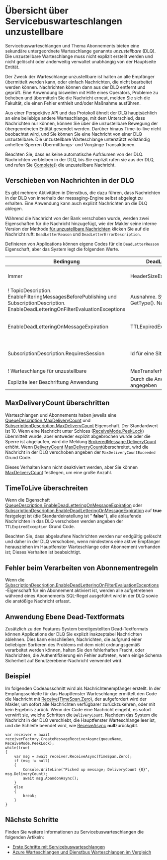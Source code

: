 <properties 
    pageTitle="Unzustellbare Servicebuswarteschlangen | Microsoft Azure" 
    description="Übersicht über Azure unzustellbare Servicebuswarteschlangen" 
    services="service-bus" 
    documentationCenter=".net" 
    authors="sethmanheim" 
    manager="timlt" 
    editor=""/>

<tags
    ms.service="service-bus"
    ms.devlang="na"
    ms.topic="article"
    ms.tgt_pltfrm="na"
    ms.workload="na" 
    ms.date="10/03/2016"
    ms.author="clemensv;sethm"/>

# <a name="overview-of-service-bus-dead-letter-queues"></a>Übersicht über Servicebuswarteschlangen unzustellbare

Servicebuswarteschlangen und Thema Abonnements bieten eine sekundäre untergeordnete Warteschlange genannte *unzustellbare* (DLQ). Die unzustellbare Warteschlange muss nicht explizit erstellt werden und nicht gelöscht oder anderweitig verwaltet unabhängig von der Hauptseite Entität.

Der Zweck der Warteschlange unzustellbare ist halten an alle Empfänger übermittelt werden kann, oder einfach Nachrichten, die nicht bearbeitet werden können. Nachrichten können dann aus der DLQ entfernt und geprüft. Eine Anwendung bisweilen mit Hilfe eines Operators, Probleme zu beheben und übermitteln Sie die Nachricht erneut, melden Sie sich die Fakultät, die einen Fehler enthielt und/oder Maßnahme ausführen. 

Aus einer Perspektive API und das Protokoll ähnelt der DLQ hauptsächlich an eine beliebige andere Warteschlange, mit dem Unterschied, dass Nachrichten nur können, können Sie über die unzustellbare Bewegung der übergeordneten Entität gesendet werden. Darüber hinaus Time-to-live nicht beobachtet wird, und Sie können Sie eine Nachricht von einer DLQ unzustellbare. Die unzustellbare Warteschlange unterstützt vollständig anheften-Sperren Übermittlungs- und Vorgänge Transaktionen.

Beachten Sie, dass es keine automatische Aufräumen von der DLQ. Nachrichten verbleiben in der DLQ, bis Sie explizit rufen sie aus der DLQ, und rufen Sie [Complete()](https://msdn.microsoft.com/library/azure/microsoft.servicebus.messaging.brokeredmessage.completeasync.aspx) die unzustellbare Nachricht.

## <a name="moving-messages-to-the-dlq"></a>Verschieben von Nachrichten in der DLQ

Es gibt mehrere Aktivitäten in Dienstbus, die dazu führen, dass Nachrichten in der DLQ von innerhalb der messaging-Engine selbst abgelegt zu erhalten. Eine Anwendung kann auch explizit Nachrichten an die DLQ ablegen. 

Während die Nachricht von der Bank verschoben wurde, werden zwei Eigenschaften für die Nachricht hinzugefügt, wie der Makler seine interne Version der Methode [für unzustellbare Nachrichten](https://msdn.microsoft.com/library/azure/hh291941.aspx) klicken Sie auf die Nachricht ruft: `DeadLetterReason` und `DeadLetterErrorDescription`.

Definieren von Applications können eigene Codes für die `DeadLetterReason` Eigenschaft, aber das System legt die folgenden Werte.

| Bedingung                                                                                                                             | DeadLetterReason            | DeadLetterErrorDescription                                                       |
|---------------------------------------------------------------------------------------------------------------------------------------|-----------------------------|----------------------------------------------------------------------------------|
| Immer                                                                                                                                | HeaderSizeExceeded          | Das Größenkontingent für diesen Stream wurde überschritten.                                |
| ! TopicDescription.<br />EnableFilteringMessagesBeforePublishing und SubscriptionDescription.<br />EnableDeadLetteringOnFilterEvaluationExceptions | Ausnahme. Systemeigene GetType(). Namen    | Ausnahme. Nachricht                                                                |
| EnableDeadLetteringOnMessageExpiration                                                                                                | TTLExpiredException         | Die Nachricht ist abgelaufen und wurde leer mit einem Buchstaben gekennzeichneten.                                       |
| SubscriptionDescription.RequiresSession                                                                                               | Id für eine Sitzung ist null.         | Sitzung aktiviert Entität ist eine Nachricht, dessen Sitzungsbezeichner null ist, nicht möglich. |
| ! Warteschlange für unzustellbare                                                                                                                    | MaxTransferHopCountExceeded | NULL-Werten                                                                             |
| Explizite leer Beschriftung Anwendung                                                                                                   | Durch die Anwendung angegeben    | Durch die Anwendung angegeben                                                         |

## <a name="exceeding-maxdeliverycount"></a>MaxDeliveryCount überschritten

Warteschlangen und Abonnements haben jeweils eine [QueueDescription.MaxDeliveryCount](https://msdn.microsoft.com/library/azure/microsoft.servicebus.messaging.queuedescription.maxdeliverycount.aspx) und [SubscriptionDescription.MaxDeliveryCount](https://msdn.microsoft.com/library/azure/microsoft.servicebus.messaging.subscriptiondescription.maxdeliverycount.aspx) Eigenschaft. Der Standardwert ist 10. Wenn eine Nachricht unter Schloss ([ReceiveMode.PeekLock](https://msdn.microsoft.com/library/azure/microsoft.servicebus.messaging.receivemode.aspx)) übermittelt wurde, aber entweder explizit abgebrochen wurde oder die Sperre ist abgelaufen, wird die Meldung [BrokeredMessage.DeliveryCount](https://msdn.microsoft.com/library/azure/microsoft.servicebus.messaging.brokeredmessage.deliverycount.aspx) erhöht. Wenn [DeliveryCount](https://msdn.microsoft.com/library/azure/microsoft.servicebus.messaging.brokeredmessage.deliverycount.aspx) [MaxDeliveryCount](https://msdn.microsoft.com/library/azure/microsoft.servicebus.messaging.queuedescription.maxdeliverycount.aspx)überschreitet, wird die Nachricht in der DLQ verschoben angeben der `MaxDeliveryCountExceeded` Grund Code.

Dieses Verhalten kann nicht deaktiviert werden, aber Sie können [MaxDeliveryCount](https://msdn.microsoft.com/library/azure/microsoft.servicebus.messaging.queuedescription.maxdeliverycount.aspx) festlegen, um eine große Anzahl.

## <a name="exceeding-timetolive"></a>TimeToLive überschreiten

Wenn die Eigenschaft [QueueDescription.EnableDeadLetteringOnMessageExpiration](https://msdn.microsoft.com/library/azure/microsoft.servicebus.messaging.queuedescription.enabledeadletteringonmessageexpiration.aspx) oder [SubscriptionDescription.EnableDeadLetteringOnMessageExpiration](https://msdn.microsoft.com/library/azure/microsoft.servicebus.messaging.subscriptiondescription.enabledeadletteringonmessageexpiration.aspx) auf **true** festgelegt ist (die Standardeinstellung ist " **false**"), alle ablaufende Nachrichten in das DLQ verschoben werden angeben der `TTLExpiredException` Grund Code.

Beachten Sie, dass abgelaufene Nachrichten werden nur endgültig gelöscht und daher in der DLQ verschoben, wenn mindestens eine aktive Empfänger herausziehen im Hauptfenster Warteschlange oder Abonnement vorhanden ist; Dieses Verhalten ist beabsichtigt.

## <a name="errors-while-processing-subscription-rules"></a>Fehler beim Verarbeiten von Abonnementregeln

Wenn die [SubscriptionDescription.EnableDeadLetteringOnFilterEvaluationExceptions](https://msdn.microsoft.com/library/azure/microsoft.servicebus.messaging.subscriptiondescription.enabledeadletteringonfilterevaluationexceptions.aspx) -Eigenschaft für ein Abonnement aktiviert ist, werden alle aufgetretenen während eines Abonnements SQL-Regel ausgeführt wird in der DLQ sowie die anstößige Nachricht erfasst.

## <a name="application-level-dead-lettering"></a>Anwendung Ebene Dead-Textformats

Zusätzlich zu den Features System bereitgestellten Dead-Textformats können Applications der DLQ Sie explizit inakzeptabel Nachrichten ablehnen. Dies kann einschließen, Nachrichten, die aufgrund einer beliebigen Sortieren des Problems mit dem nicht ordnungsgemäß verarbeitet werden können, halten Sie den fehlerhaften Fracht, oder Nachrichten, die Authentifizierung ein Fehler auftreten, wenn einige Schema Sicherheit auf Benutzerebene-Nachricht verwendet wird.

## <a name="example"></a>Beispiel

Im folgenden Codeausschnitt wird als Nachrichtenempfänger erstellt. In der Empfangsschleife für das Hauptfenster Warteschlange ermittelt den Code die Nachricht mit [Receive(TimeSpan.Zero)](https://msdn.microsoft.com/library/azure/dn130350.aspx), der aufgefordert wird der Makler, um sofort alle Nachrichten verfügbarer zurückzukehren, oder mit kein Ergebnis zurück. Wenn der Code eine Nachricht eingeht, es sofort verwirft sie, welche Schritten die `DeliveryCount`. Nachdem das System die Nachricht in der DLQ verschiebt, die Hauptfenster Warteschlange leer ist, und die Schleife beendet wird, wie [ReceiveAsync](https://msdn.microsoft.com/library/azure/dn130350.aspx) **null**zurückgibt.

```
var receiver = await receiverFactory.CreateMessageReceiverAsync(queueName, ReceiveMode.PeekLock);
while(true)
{
    var msg = await receiver.ReceiveAsync(TimeSpan.Zero);
    if (msg != null)
    {
        Console.WriteLine("Picked up message; DeliveryCount {0}", msg.DeliveryCount);
        await msg.AbandonAsync();
    }
    else
    {
        break;
    }
}
```

## <a name="next-steps"></a>Nächste Schritte

Finden Sie weitere Informationen zu Servicebuswarteschlangen die folgenden Artikeln:

- [Erste Schritte mit Servicebuswarteschlangen](service-bus-dotnet-get-started-with-queues.md)
- [Azure Warteschlangen und Dienstbus Warteschlangen im Vergleich](service-bus-azure-and-service-bus-queues-compared-contrasted.md)
